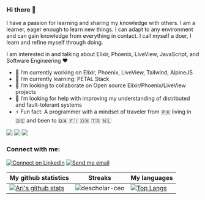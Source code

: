 ### Hi there 👋

<!--
**ahmadkhubaib/ahmadkhubaib** is a ✨ _special_ ✨ repository because its `README.md` (this file) appears on your GitHub profile.

Here are some ideas to get you started:

- 🔭 I’m currently working on ...
- 🌱 I’m currently learning ...
- 👯 I’m looking to collaborate on ...
- 🤔 I’m looking for help with ...
- 💬 Ask me about ...
- 📫 How to reach me: ...
- 😄 Pronouns: ...
- ⚡ Fun fact: ...
-->

I have a passion for learning and sharing my knowledge with others. I am a learner, eager enough to learn new things. I can adapt to any environment and can gain knowledge from everything in contact. I call myself a doer, I learn and refine myself through doing.

I am interested in and talking about Elixir, Phoenix, LiveView, JavaScript, and Software Engineering ♥️

- 🔭 I’m currently working on Elixir, Phoenix, LiveView, Tailwind, AlpineJS
- 🌱 I’m currently learning: PETAL Stack
- 👯 I’m looking to collaborate on Open source Elixir/Phoenix/LiveView projects
- 🤔 I’m looking for help with improving my understanding of distributed and fault-tolerant systems
- ⚡ Fun fact: A programmer with a mindset of traveler from 🇵🇰 living in 🇩🇪 and been to 🇶🇦 🇫🇮 🇴🇲 🇹🇷 🇳🇱

![](https://img.shields.io/badge/Language-Elixir-green) 
![](https://img.shields.io/badge/Stack-PETAL-blue)
![](https://komarev.com/ghpvc/?username=ahmadkhubaib&style=plastic&color=green)

### Connect with me:
[![Connect on LinkedIn](https://img.shields.io/badge/--linkedin?label=LinkedIn&logo=LinkedIn&style=social)](https://www.linkedin.com/in/khubaib-ahmad/) [![Send me email](https://img.shields.io/badge/--gmail?label=Gmail&logo=Gmail&style=social)](mailto:khubaibahmad1994@gmail.com)


|My github statistics|Streaks|My languages|
|-|-|-|
|[![Ari's github stats](https://github-readme-stats.vercel.app/api?username=ahmadkhubaib&show_icons=true&theme=dark&hide_title=true)](https://github.com/ahmadkhubaib)|![descholar-ceo](https://github-readme-streak-stats.herokuapp.com/?user=ahmadkhubaib&theme=dark)|[![Top Langs](https://github-readme-stats.vercel.app/api/top-langs/?username=ahmadkhubaib&show_icons=true&theme=dark&layout=compact&hide_title=true)](https://github.com/ahmadkhubaib)
